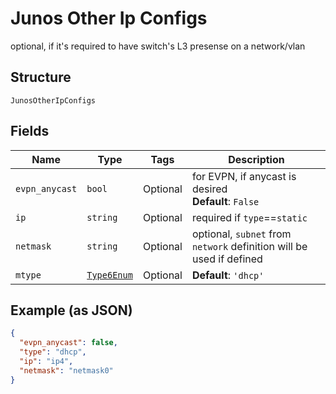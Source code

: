 
# Junos Other Ip Configs

optional, if it's required to have switch's L3 presense on a network/vlan

## Structure

`JunosOtherIpConfigs`

## Fields

| Name | Type | Tags | Description |
|  --- | --- | --- | --- |
| `evpn_anycast` | `bool` | Optional | for EVPN, if anycast is desired<br>**Default**: `False` |
| `ip` | `string` | Optional | required if `type`==`static` |
| `netmask` | `string` | Optional | optional, `subnet` from `network` definition will be used if defined |
| `mtype` | [`Type6Enum`](../../doc/models/type-6-enum.md) | Optional | **Default**: `'dhcp'` |

## Example (as JSON)

```json
{
  "evpn_anycast": false,
  "type": "dhcp",
  "ip": "ip4",
  "netmask": "netmask0"
}
```

